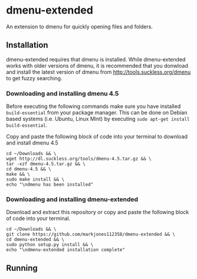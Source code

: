 # dmenu-extended

An extension to dmenu for quickly opening files and folders.

## Installation

dmenu-extended requires that dmenu is installed. While dmenu-extended works with older versions of dmenu, it is recommended that you donwload and install the latest version of dmenu from http://tools.suckless.org/dmenu to get fuzzy searching.

### Downloading and installing dmenu 4.5

Before executing the following commands make sure you have installed `build-essential` from your package manager.
This can be done on Debian based systems (i.e. Ubuntu, Linux Mint) by executing `sudo apt-get install build-essential`.
  
Copy and paste the following block of code into your terminal to download and install dmenu 4.5
  
  
    cd ~/Downloads && \
    wget http://dl.suckless.org/tools/dmenu-4.5.tar.gz && \
    tar -xzf dmenu-4.5.tar.gz && \
    cd dmenu-4.5 && \
    make && \
    sudo make install && \
    echo "\ndmenu has been installed"
  
  
### Downloading and installing dmenu-extended

Download and extract this repository or copy and paste the following block of code into your terminal.

    cd ~/Downloads && \
    git clone https://github.com/markjones112358/dmenu-extended && \
    cd dmenu-extended && \
    sudo python setup.py install && \
    echo "\ndmenu-extended installation complete"
    
## Running

